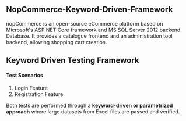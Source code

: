 ## NopCommerce-Keyword-Driven-Framework

nopCommerce is an open-source eCommerce platform based on Microsoft's ASP.NET Core framework and MS SQL Server 2012 backend Database. It provides a catalogue frontend and an administration tool backend, allowing shopping cart creation.

## Keyword Driven Testing Framework
#### Test Scenarios
1. Login Feature 
2. Registration Feature
   
Both tests are performed through a **keyword-driven or parametrized approach** where large datasets from Excel files are passed and verified. 
